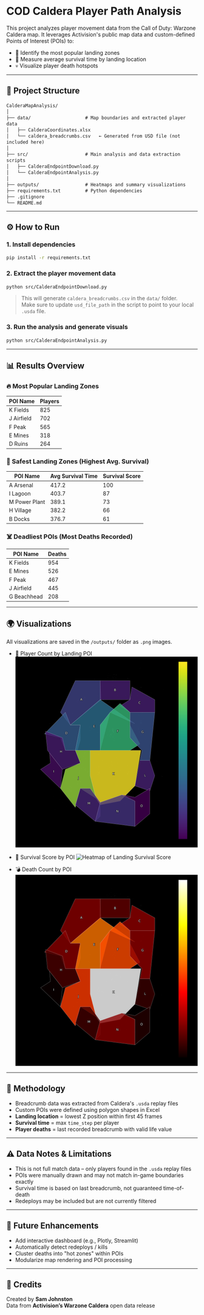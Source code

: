 # COD Caldera Player Path Analysis

This project analyzes player movement data from the Call of Duty: Warzone Caldera map. It leverages Activision's public map data and custom-defined Points of Interest (POIs) to:

- 📍 Identify the most popular landing zones  
- 🧠 Measure average survival time by landing location  
- 💀 Visualize player death hotspots  

---

## 📁 Project Structure

```
CalderaMapAnalysis/
│
├── data/                    # Map boundaries and extracted player data  
│   ├── CalderaCoordinates.xlsx  
│   └── caldera_breadcrumbs.csv   ← Generated from USD file (not included here)  
│
├── src/                     # Main analysis and data extraction scripts  
│   ├── CalderaEndpointDownload.py  
│   └── CalderaEndpointAnalysis.py  
│
├── outputs/                 # Heatmaps and summary visualizations  
├── requirements.txt         # Python dependencies  
├── .gitignore  
└── README.md
```

---

## ⚙️ How to Run

### 1. Install dependencies

```bash
pip install -r requirements.txt
```

### 2. Extract the player movement data

```bash
python src/CalderaEndpointDownload.py
```

> This will generate `caldera_breadcrumbs.csv` in the `data/` folder.  
> Make sure to update `usd_file_path` in the script to point to your local `.usda` file.

### 3. Run the analysis and generate visuals

```bash
python src/CalderaEndpointAnalysis.py
```

---

## 📊 Results Overview

### 🔥 Most Popular Landing Zones

| POI Name | Players |
|----------|---------|
| K Fields | 825     |
| J Airfield | 702   |
| F Peak   | 565     |
| E Mines  | 318     |
| D Ruins  | 264     |

### 🧠 Safest Landing Zones (Highest Avg. Survival)

| POI Name | Avg Survival Time | Survival Score |
|----------|-------------------|----------------|
| A Arsenal | 417.2            | 100            |
| I Lagoon | 403.7            | 87             |
| M Power Plant | 389.1       | 73             |
| H Village | 382.2           | 66             |
| B Docks   | 376.7           | 61             |

### ☠️ Deadliest POIs (Most Deaths Recorded)

| POI Name | Deaths |
|----------|--------|
| K Fields | 954    |
| E Mines  | 526    |
| F Peak   | 467    |
| J Airfield | 445  |
| G Beachhead | 208 |

---

## 🌍 Visualizations

All visualizations are saved in the `/outputs/` folder as `.png` images.

- 🔺 Player Count by Landing POI
![Heatmap of Player Count by Landing POI](./outputs/heatmap_Player_Count_by_Landing_POI.png)

- 🎯 Survival Score by POI
![Heatmap of Landing Survival Score](./outputs/heatmap_Landing_Survival_Score_(0-100).png)

- 💣 Death Count by POI
![Heatmap of Player Death Count by POI](./outputs/heatmap_Player_Death_Count_by_POI.png)

---

## 🧪 Methodology

- Breadcrumb data was extracted from Caldera's `.usda` replay files  
- Custom POIs were defined using polygon shapes in Excel  
- **Landing location** = lowest Z position within first 45 frames  
- **Survival time** = max `time_step` per player  
- **Player deaths** = last recorded breadcrumb with valid life value  

---

## ⚠️ Data Notes & Limitations

- This is not full match data – only players found in the `.usda` replay files  
- POIs were manually drawn and may not match in-game boundaries exactly  
- Survival time is based on last breadcrumb, not guaranteed time-of-death  
- Redeploys may be included but are not currently filtered  

---

## 🚧 Future Enhancements

- Add interactive dashboard (e.g., Plotly, Streamlit)  
- Automatically detect redeploys / kills  
- Cluster deaths into "hot zones" within POIs  
- Modularize map rendering and POI processing  

---

## 🙌 Credits

Created by **Sam Johnston**  
Data from **Activision’s Warzone Caldera** open data release

